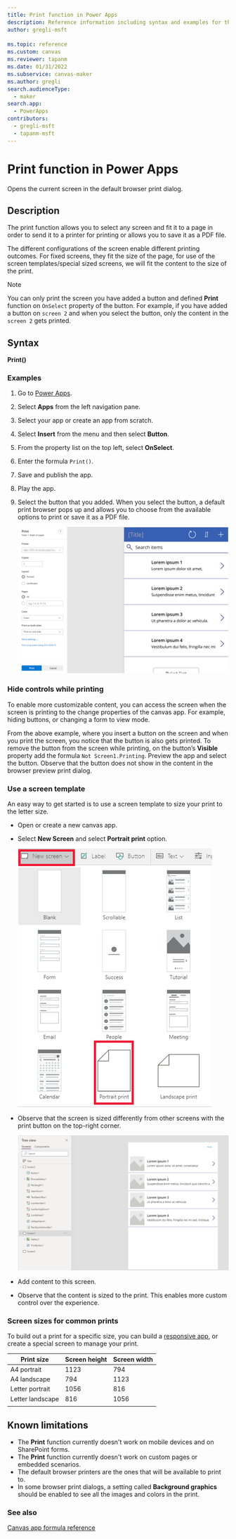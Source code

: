 ```yaml
---
title: Print function in Power Apps
description: Reference information including syntax and examples for the Print function in Power Apps.
author: gregli-msft

ms.topic: reference
ms.custom: canvas
ms.reviewer: tapanm
ms.date: 01/31/2022
ms.subservice: canvas-maker
ms.author: gregli
search.audienceType: 
  - maker
search.app: 
  - PowerApps
contributors:
  - gregli-msft
  - tapanm-msft
---
```


# Print function in Power Apps 

Opens the current screen in the default browser print dialog.

## Description 

The print function allows you to select any screen and fit it to a page in order to send it to a printer for printing or allows you to save it as a PDF file.  

The different configurations of the screen enable different printing outcomes. For fixed screens, they fit the size of the page, for use of the screen templates/special sized screens, we will fit the content to the size of the print.  

> [!NOTE]
> You can only print the screen you have added a button and defined **Print** function on `OnSelect` property of the button. For example, if you have added a button on `screen 2` and when you select the button, only the content in the `screen 2` gets printed. 

## Syntax

**Print()**

### Examples

1. Go to [Power Apps](https://make.powerapps.com).
1. Select **Apps** from the left navigation pane.
1. Select your app or create an app from scratch. 
1. Select **Insert** from the menu and then select **Button**.
1. From the property list on the top left, select **OnSelect**.
1. Enter the formula `Print()`. 
1. Save and publish the app.
1. Play the app. 
1. Select the button that you added. When you select the button, a default print browser pops up and allows you to choose from the available options to print or save it as a PDF file.

   ![Default print browser to print or save.](media/function-print/functions-print-screen.png "Default print browser to print or save")

### Hide controls while printing 

To enable more customizable content, you can access the screen when the screen is printing to the change properties of the canvas app. For example, hiding buttons, or changing a form to view mode.  

From the above example, where you insert a button on the screen and when you print the screen, you notice that the button is also gets printed. To remove the button from the screen while printing, on the button’s **Visible** property add the formula `Not Screen1.Printing`. Preview the app and select the button. Observe that the button does not show in the content in the browser preview print dialog.  

### Use a screen template 

An easy way to get started is to use a screen template to size your print to the letter size.  

- Open or create a new canvas app.
- Select **New Screen** and select **Portrait print** option.

  ![New portrait print screen.](media/function-print/new-screen-portrait-print.png "New portrait print screen")

- Observe that the screen is sized differently from other screens with the print button on the top-right corner.  

   ![Screen size portrait print.](media/function-print/screen-size-portrait-print.png "Screen size portrait print")

- Add content to this screen.
- Observe that the content is sized to the print. This enables more custom control over the experience.  

### Screen sizes for common prints 

To build out a print for a specific size, you can build a [responsive app](../build-responsive-apps.md), or create a special screen to manage your print.

|Print size|Screen height|Screen width|
|----------|----------------|---------|
|A4 portrait|1123|794|
|A4 landscape|794|1123|
|Letter portrait|1056|816|
|Letter landscape|816|1056|
||||

## Known limitations

- The **Print** function currently doesn't work on mobile devices and on SharePoint forms.  
- The **Print** function currently doesn't work on custom pages or embedded scenarios.
- The default browser printers are the ones that will be available to print to.  
- In some browser print dialogs, a setting called **Background graphics** should be enabled to see all the images and colors in the print.  

### See also

[Canvas app formula reference](../formula-reference.md)
